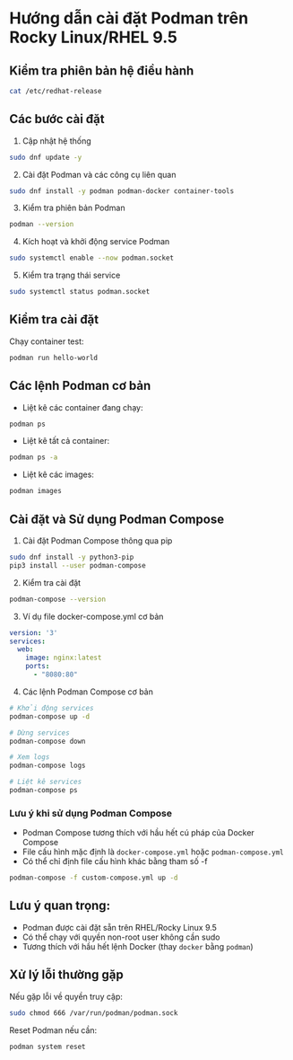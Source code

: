 # Hướng dẫn cài đặt Podman trên Rocky Linux/RHEL 9.5

## Kiểm tra phiên bản hệ điều hành
```bash
cat /etc/redhat-release
```

## Các bước cài đặt

1. Cập nhật hệ thống
```bash
sudo dnf update -y
```

2. Cài đặt Podman và các công cụ liên quan
```bash
sudo dnf install -y podman podman-docker container-tools
```

3. Kiểm tra phiên bản Podman
```bash
podman --version
```

4. Kích hoạt và khởi động service Podman
```bash
sudo systemctl enable --now podman.socket
```

5. Kiểm tra trạng thái service
```bash
sudo systemctl status podman.socket
```

## Kiểm tra cài đặt

Chạy container test:
```bash
podman run hello-world
```

## Các lệnh Podman cơ bản

- Liệt kê các container đang chạy:
```bash
podman ps
```

- Liệt kê tất cả container:
```bash
podman ps -a
```

- Liệt kê các images:
```bash
podman images
```

## Cài đặt và Sử dụng Podman Compose

1. Cài đặt Podman Compose thông qua pip
```bash
sudo dnf install -y python3-pip
pip3 install --user podman-compose
```

2. Kiểm tra cài đặt
```bash
podman-compose --version
```

3. Ví dụ file docker-compose.yml cơ bản
```yaml
version: '3'
services:
  web:
    image: nginx:latest
    ports:
      - "8080:80"
```

4. Các lệnh Podman Compose cơ bản
```bash
# Khởi động services
podman-compose up -d

# Dừng services
podman-compose down

# Xem logs
podman-compose logs

# Liệt kê services
podman-compose ps
```

### Lưu ý khi sử dụng Podman Compose
- Podman Compose tương thích với hầu hết cú pháp của Docker Compose
- File cấu hình mặc định là `docker-compose.yml` hoặc `podman-compose.yml`
- Có thể chỉ định file cấu hình khác bằng tham số -f
```bash
podman-compose -f custom-compose.yml up -d
```

## Lưu ý quan trọng:
- Podman được cài đặt sẵn trên RHEL/Rocky Linux 9.5
- Có thể chạy với quyền non-root user không cần sudo
- Tương thích với hầu hết lệnh Docker (thay `docker` bằng `podman`)

## Xử lý lỗi thường gặp

Nếu gặp lỗi về quyền truy cập:
```bash
sudo chmod 666 /var/run/podman/podman.sock
```

Reset Podman nếu cần:
```bash
podman system reset
```
